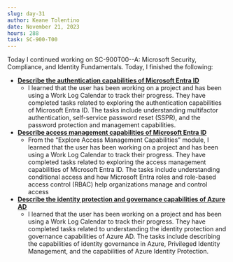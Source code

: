 ```yaml
---
slug: day-31
author: Keane Tolentino
date: November 21, 2023
hours: 288
task: SC-900-T00
---
```


Today I continued working on SC-900T00--A: Microsoft Security, Compliance, and Identity Fundamentals. Today, I finished the following:

- **[Describe the authentication capabilities of Microsoft Entra ID](https://learn.microsoft.com/en-us/training/modules/explore-authentication-capabilities/)**
  - I learned that the user has been working on a project and has been using a Work Log Calendar to track their progress. They have completed tasks related to exploring the authentication capabilities of Microsoft Entra ID. The tasks include understanding multifactor authentication, self-service password reset (SSPR), and the password protection and management capabilities.
- **[Describe access management capabilities of Microsoft Entra ID](https://learn.microsoft.com/en-us/training/modules/explore-access-management-capabilities/)**
  - From the “Explore Access Management Capabilities” module, I learned that the user has been working on a project and has been using a Work Log Calendar to track their progress. They have completed tasks related to exploring the access management capabilities of Microsoft Entra ID. The tasks include understanding conditional access and how Microsoft Entra roles and role-based access control (RBAC) help organizations manage and control access
- **[Describe the identity protection and governance capabilities of Azure AD](https://learn.microsoft.com/en-us/training/modules/describe-identity-protection-governance-capabilities/)**
  - I learned that the user has been working on a project and has been using a Work Log Calendar to track their progress. They have completed tasks related to understanding the identity protection and governance capabilities of Azure AD. The tasks include describing the capabilities of identity governance in Azure, Privileged Identity Management, and the capabilities of Azure Identity Protection.
